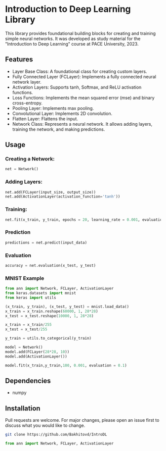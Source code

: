 # Introduction to Deep Learning Library
This library provides foundational building blocks for creating and training simple neural networks. It was developed as study material for the "Introduction to Deep Learning" course at PACE University, 2023.


## Features
- Layer Base Class: A foundational class for creating custom layers.
- Fully Connected Layer (FCLayer): Implements a fully connected neural network layer.
- Activation Layers: Supports tanh, Softmax, and ReLU activation functions.
- Loss Functions: Implements the mean squared error (mse) and binary cross-entropy.
- Pooling Layer: Implements max pooling.
- Convolutional Layer: Implements 2D convolution.
- Flatten Layer: Flattens the input.
- Network Class: Represents a neural network. It allows adding layers, training the network, and making predictions.

## Usage
### Creating a Network:
```python
net = Network()
```
### Adding Layers:
```python 
net.add(FCLayer(input_size, output_size))
net.add(ActivationLayer(activation_function='tanh'))
```
### Training:
```python 
net.fit(x_train, y_train, epochs = 20, learning_rate = 0.001, evaluation=0.2)
```

### Prediction
```python 
predictions = net.predict(input_data)
```
### Evaluation
```python 
accuracy = net.evaluation(x_test, y_test)
```

### MNIST Example
```python
from ann import Network, FCLayer, ActivationLayer
from keras.datasets import mnist
from keras import utils

(x_train, y_train), (x_test, y_test) = mnist.load_data()
x_train = x_train.reshape(60000, 1, 28*28)
x_test = x_test.reshape(10000, 1, 28*28)

x_train = x_train/255
x_test = x_test/255

y_train = utils.to_categorical(y_train)

model = Network()
model.add(FCLayer(28*28, 10))
model.add(ActivationLayer())

model.fit(x_train,y_train,100, 0.001, evaluation = 0.1)

```

## Dependencies
- numpy

## Installation
Pull requests are welcome. For major changes, please open an issue first to discuss what you would like to change.
```bash
git clone https://github.com/Bakhitovd/IntroDL
```
```python
from ann import Network, FCLayer, ActivationLayer
```
